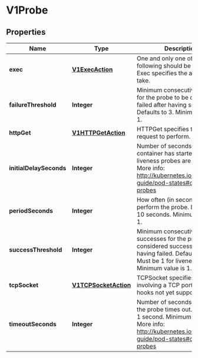 
# V1Probe

## Properties
Name | Type | Description | Notes
------------ | ------------- | ------------- | -------------
**exec** | [**V1ExecAction**](V1ExecAction.md) | One and only one of the following should be specified. Exec specifies the action to take. |  [optional]
**failureThreshold** | **Integer** | Minimum consecutive failures for the probe to be considered failed after having succeeded. Defaults to 3. Minimum value is 1. |  [optional]
**httpGet** | [**V1HTTPGetAction**](V1HTTPGetAction.md) | HTTPGet specifies the http request to perform. |  [optional]
**initialDelaySeconds** | **Integer** | Number of seconds after the container has started before liveness probes are initiated. More info: http://kubernetes.io/docs/user-guide/pod-states#container-probes |  [optional]
**periodSeconds** | **Integer** | How often (in seconds) to perform the probe. Default to 10 seconds. Minimum value is 1. |  [optional]
**successThreshold** | **Integer** | Minimum consecutive successes for the probe to be considered successful after having failed. Defaults to 1. Must be 1 for liveness. Minimum value is 1. |  [optional]
**tcpSocket** | [**V1TCPSocketAction**](V1TCPSocketAction.md) | TCPSocket specifies an action involving a TCP port. TCP hooks not yet supported |  [optional]
**timeoutSeconds** | **Integer** | Number of seconds after which the probe times out. Defaults to 1 second. Minimum value is 1. More info: http://kubernetes.io/docs/user-guide/pod-states#container-probes |  [optional]



